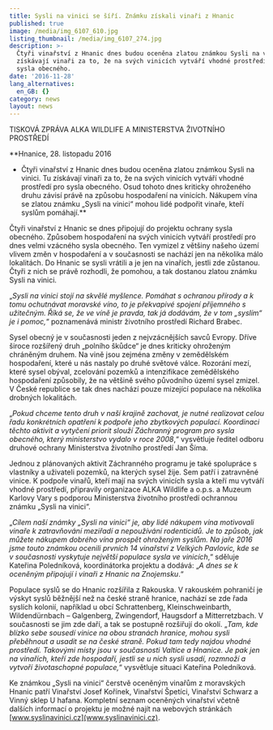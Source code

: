 ```yaml
---
title: Sysli na vinici se šíří. Známku získali vinaři z Hnanic
published: true
image: /media/img_6107_610.jpg
listing_thumbnail: /media/img_6107_274.jpg
description: >-
  Čtyři vinařství z Hnanic dnes budou oceněna zlatou známkou Sysli na vinici. Tu
  získávají vinaři za to, že na svých vinicích vytváří vhodné prostředí pro
  sysla obecného. 
date: '2016-11-28'
lang_alternatives:
  en_GB: {}
category: news
layout: news
---
```

TISKOVÁ ZPRÁVA ALKA WILDLIFE A MINISTERSTVA ŽIVOTNÍHO PROSTŘEDÍ

**Hnanice, 28. listopadu 2016 - Čtyři vinařství z Hnanic dnes budou oceněna zlatou známkou Sysli na vinici. Tu získávají vinaři za to, že na svých vinicích vytváří vhodné prostředí pro sysla obecného. Osud tohoto dnes kriticky ohroženého druhu závisí právě na způsobu hospodaření na vinicích. Nákupem vína se zlatou známku „Sysli na vinici“ mohou lidé podpořit vinaře, kteří syslům pomáhají.** 

Čtyři vinařství z Hnanic se dnes připojují do projektu ochrany sysla obecného. Způsobem hospodaření na svých vinicích vytváří prostředí pro dnes velmi vzácného sysla obecného. Ten vymizel z většiny našeho území vlivem změn v hospodaření a v současnosti se nachází jen na několika málo lokalitách. Do Hnanic se sysli vrátili a je jen na vinařích, jestli zde zůstanou. Čtyři z nich se právě rozhodli, že pomohou, a tak dostanou zlatou známku Sysli na vinici.

„_Sysli na vinici stojí na skvělé myšlence. Pomáhat s ochranou přírody a k tomu ochutnávat moravské víno, to je překvapivé spojení příjemného s užitečným. Říká se, že ve víně je pravda, tak já dodávám, že v tom „syslím“ je i pomoc,_“ poznamenává ministr životního prostředí Richard Brabec.

Sysel obecný je v současnosti jeden z nejvzácnějších savců Evropy. Dříve široce rozšířený druh „polního škůdce“ je dnes kriticky ohroženým chráněným druhem. Na vině jsou zejména změny v zemědělském hospodaření, které u nás nastaly po druhé světové válce. Rozorání mezí, které sysel obýval, zcelování pozemků a intenzifikace zemědělského hospodaření způsobily, že na většině svého původního území sysel zmizel. V České republice se tak dnes nachází pouze mizející populace na několika drobných lokalitách. 

„_Pokud chceme tento druh v naší krajině zachovat, je nutné realizovat celou řadu konkrétních opatření k podpoře jeho zbytkových populací. Koordinaci těchto aktivit a vytyčení priorit slouží Záchranný program pro sysla obecného, který ministerstvo vydalo v roce 2008_,“ vysvětluje ředitel odboru druhové ochrany Ministerstva životního prostředí Jan Šíma. 

Jednou z plánovaných aktivit Záchranného programu je také spolupráce s vlastníky a uživateli pozemků, na kterých sysel žije. Sem patří i zatravněné vinice. K podpoře vinařů, kteří mají na svých vinicích sysla a kteří mu vytváří vhodné prostředí, připravily organizace ALKA Wildlife a o.p.s. a Muzeum Karlovy Vary s podporou Ministerstva životního prostředí ochrannou známku „Sysli na vinici“. 

„_Cílem naší známky „Sysli na vinici“ je, aby lidé nákupem vína motivovali vinaře k zatravňování meziřadí a nepoužívání rodenticidů. Je to způsob, jak můžete nákupem dobrého vína prospět ohroženým syslům. Na jaře 2016 jsme touto známkou ocenili prvních 14 vinařství z Velkých Pavlovic, kde se v současnosti vyskytuje největší populace sysla ve vinicích_,“ sděluje Kateřina Poledníková, koordinátorka projektu a dodává: „_A dnes se k oceněným připojují i vinaři z Hnanic na Znojemsku_.“

Populace syslů se do Hnanic rozšířila z Rakouska. V rakouském pohraničí je výskyt syslů běžnější než na české straně hranice, nachází se zde řada syslích kolonií, například u obcí Schrattenberg, Kleinschweinbarth, Wildendürnbach – Galgenberg, Zwingendorf, Haugsdorf a Mitterretzbach. V současnosti se jim zde daří, a tak se postupně rozšiřují do okolí. „_Tam, kde blízko sebe sousedí vinice na obou stranách hranice, mohou sysli přeběhnout a usadit se na české straně. Pokud tam tedy najdou vhodné prostředí. Takovými místy jsou v současnosti Valtice a Hnanice. Je pak jen na vinařích, kteří zde hospodaří, jestli se u nich sysli usadí, rozmnoží a vytvoří životaschopné populace,_“ vysvětluje situaci Kateřina Poledníková. 

Ke známkou „Sysli na vinici“ čerstvě oceněným vinařům z moravských Hnanic patří Vinařství Josef Kořínek, Vinařství Špetíci, Vinařství Schwarz a Vinný sklep U hafana. Kompletní seznam oceněných vinařství včetně dalších informací o projektu je možné najít na webových stránkách [www.syslinavinici.cz](www.syslinavinici.cz).
